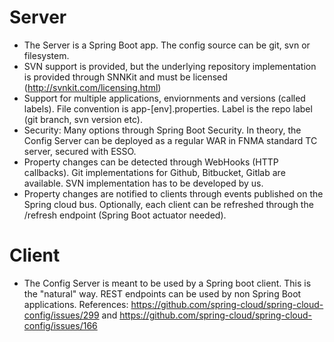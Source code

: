 # Server

- The Server is a Spring Boot app. The config source can be git, svn or filesystem.
- SVN support is provided, but the underlying repository implementation is provided through SNNKit and must be licensed (http://svnkit.com/licensing.html)
- Support for multiple applications, enviornments and versions (called labels). File convention is app-[env].properties. Label is the repo label (git branch, svn version etc).
- Security: Many options through Spring Boot Security. In theory, the Config Server can be deployed as a regular WAR in FNMA standard TC server, secured with ESSO.
- Property changes can be detected through WebHooks (HTTP callbacks). Git implementations for Github, Bitbucket, Gitlab are available. SVN implementation has to be developed by us.
- Property changes are notified to clients through events published on the Spring cloud bus. Optionally, each client can be refreshed through the /refresh endpoint (Spring Boot actuator needed).

# Client

- The Config Server is meant to be used by a Spring boot client. This is the "natural" way. REST endpoints can be used by non Spring Boot applications. 
References: https://github.com/spring-cloud/spring-cloud-config/issues/299 and https://github.com/spring-cloud/spring-cloud-config/issues/166 

